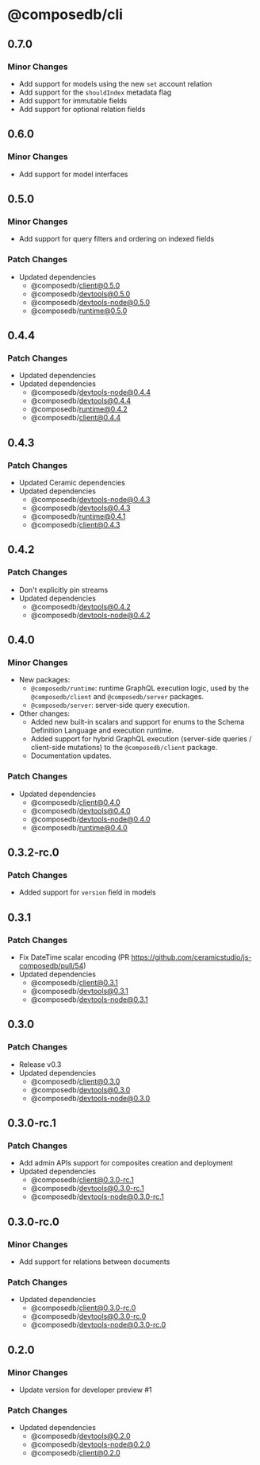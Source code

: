 # @composedb/cli

## 0.7.0

### Minor Changes

- Add support for models using the new `set` account relation
- Add support for the `shouldIndex` metadata flag
- Add support for immutable fields
- Add support for optional relation fields

## 0.6.0

### Minor Changes

- Add support for model interfaces

## 0.5.0

### Minor Changes

- Add support for query filters and ordering on indexed fields

### Patch Changes

- Updated dependencies
  - @composedb/client@0.5.0
  - @composedb/devtools@0.5.0
  - @composedb/devtools-node@0.5.0
  - @composedb/runtime@0.5.0

## 0.4.4

### Patch Changes

- Updated dependencies
- Updated dependencies
  - @composedb/devtools-node@0.4.4
  - @composedb/devtools@0.4.4
  - @composedb/runtime@0.4.2
  - @composedb/client@0.4.4

## 0.4.3

### Patch Changes

- Updated Ceramic dependencies
- Updated dependencies
  - @composedb/devtools-node@0.4.3
  - @composedb/devtools@0.4.3
  - @composedb/runtime@0.4.1
  - @composedb/client@0.4.3

## 0.4.2

### Patch Changes

- Don't explicitly pin streams
- Updated dependencies
  - @composedb/devtools@0.4.2
  - @composedb/devtools-node@0.4.2

## 0.4.0

### Minor Changes

- New packages:
  - `@composedb/runtime`: runtime GraphQL execution logic, used by the
    `@composedb/client` and `@composedb/server` packages.
  - `@composedb/server`: server-side query execution.
- Other changes:
  - Added new built-in scalars and support for enums to the Schema Definition
    Language and execution runtime.
  - Added support for hybrid GraphQL execution (server-side queries /
    client-side mutations) to the `@composedb/client` package.
  - Documentation updates.

### Patch Changes

- Updated dependencies
  - @composedb/client@0.4.0
  - @composedb/devtools@0.4.0
  - @composedb/devtools-node@0.4.0
  - @composedb/runtime@0.4.0

## 0.3.2-rc.0

### Patch Changes

- Added support for `version` field in models

## 0.3.1

### Patch Changes

- Fix DateTime scalar encoding (PR
  https://github.com/ceramicstudio/js-composedb/pull/54)
- Updated dependencies
  - @composedb/client@0.3.1
  - @composedb/devtools@0.3.1
  - @composedb/devtools-node@0.3.1

## 0.3.0

### Patch Changes

- Release v0.3
- Updated dependencies
  - @composedb/client@0.3.0
  - @composedb/devtools@0.3.0
  - @composedb/devtools-node@0.3.0

## 0.3.0-rc.1

### Patch Changes

- Add admin APIs support for composites creation and deployment
- Updated dependencies
  - @composedb/client@0.3.0-rc.1
  - @composedb/devtools@0.3.0-rc.1
  - @composedb/devtools-node@0.3.0-rc.1

## 0.3.0-rc.0

### Minor Changes

- Add support for relations between documents

### Patch Changes

- Updated dependencies
  - @composedb/client@0.3.0-rc.0
  - @composedb/devtools@0.3.0-rc.0
  - @composedb/devtools-node@0.3.0-rc.0

## 0.2.0

### Minor Changes

- Update version for developer preview #1

### Patch Changes

- Updated dependencies
  - @composedb/devtools@0.2.0
  - @composedb/devtools-node@0.2.0
  - @composedb/client@0.2.0

